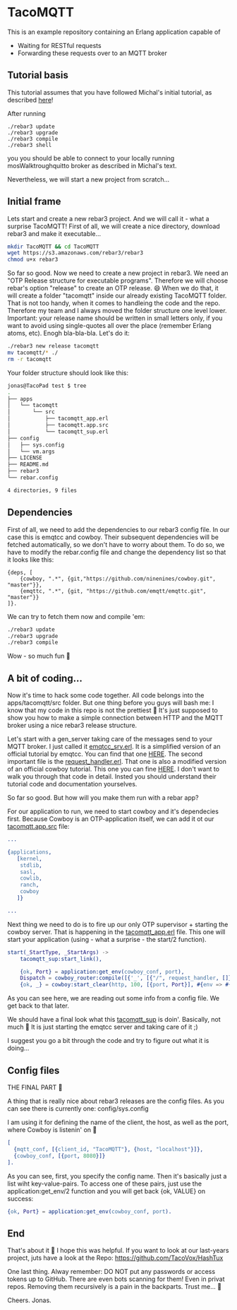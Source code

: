 TacoMQTT
=====

This is an example repository containing an Erlang application capable of
* Waiting for RESTful requests
* Forwarding these requests over to an MQTT broker

## Tutorial basis
This tutorial assumes that you have followed Michal's initial tutorial, as described [here](https://gist.github.com/michalpalka/128d055223c043226969968ba6889b6b)!

After running
```shell
./rebar3 update
./rebar3 upgrade
./rebar3 compile
./rebar3 shell
```
you you should be able to connect to your locally running mosWalktroughquitto broker as described in Michal's text.

Nevertheless, we will start a new project from scratch...

## Initial frame
Lets start and create a new rebar3 project. And we will call it - what a surprise TacoMQTT!
First of all, we will create a nice directory, download rebar3 and make it executable...
```zsh
mkdir TacoMQTT && cd TacoMQTT
wget https://s3.amazonaws.com/rebar3/rebar3
chmod u+x rebar3
```
So far so good.
Now we need to create a new project in rebar3. We need an "OTP Release structure for executable programs".
Therefore we will choose rebar's option "release" to create an OTP release. :smile:
When we do that, it will create a folder "tacomqtt" inside our already existing TacoMQTT folder. That is not too handy, when it comes to handleing the code and the repo. Therefore my team and I always moved the folder structure one level lower.
Important: your release name should be written in small letters only, if you want to avoid using single-quotes all over the place (remember Erlang atoms, etc).
Enogh bla-bla-bla. Let's do it:
```zsh
./rebar3 new release tacomqtt
mv tacomqtt/* ./
rm -r tacomqtt
```
Your folder structure should look like this:
```zsh
jonas@TacoPad test $ tree
.
├── apps
│   └── tacomqtt
│       └── src
│           ├── tacomqtt_app.erl
│           ├── tacomqtt.app.src
│           └── tacomqtt_sup.erl
├── config
│   ├── sys.config
│   └── vm.args
├── LICENSE
├── README.md
├── rebar3
└── rebar.config

4 directories, 9 files
```

## Dependencies
First of all, we need to add the dependencies to our rebar3 config file. In our case this is emqtcc and cowboy. Their subsequent dependencies will be fetched automatically, so we don't have to worry about them. To do so, we have to modify the rebar.config file and change the dependency list so that it looks like this:
```rebar.config
{deps, [
	{cowboy, ".*", {git,"https://github.com/ninenines/cowboy.git", "master"}},
	{emqttc, ".*", {git, "https://github.com/emqtt/emqttc.git", "master"}}
]}.
```

We can try to fetch them now and compile 'em:
```zsh
./rebar3 update
./rebar3 upgrade
./rebar3 compile
```
Wow - so much fun :turtle:

## A bit of coding...
Now it's time to hack some code together. All code belongs into the apps/tacomqtt/src folder. But one thing before you guys will bash me: I know that my code in this repo is not the prettiest :dog: It's just supposed to show you how to make a simple connection between HTTP and the MQTT broker using a nice rebar3 release structure.

Let's start with a gen_server taking care of the messages send to your MQTT broker. I just called it [emqtcc_srv.erl](https://github.com/TacoVox/TacoMQTT/blob/master/apps/tacomqtt/src/emqtcc_srv.erl). It is a simplified version of an official tutorial by emqtcc. You can find that one [HERE](https://github.com/emqtt/emqttc/tree/master/examples/gen_server).
The second important file is the [request_handler.erl](https://github.com/TacoVox/TacoMQTT/blob/master/apps/tacomqtt/src/request_handler.erl). That one is also a modified version of an official cowboy tutorial. This one you can fine [HERE](https://github.com/ninenines/cowboy/tree/master/examples/echo_get).
I don't want to walk you through that code in detail. Insted you should understand their tutorial code and documentation yourselves.

So far so good. But how will you make them run with a rebar app?

For our application to run, we need to start cowboy and it's dependecies first. Because Cowboy is an OTP-application itself, we can add it ot our [tacomqtt.app.src](https://github.com/TacoVox/TacoMQTT/blob/master/apps/tacomqtt/src/tacomqtt.app.src) file:
```erlang
...

{applications,
   [kernel,
    stdlib,
    sasl,
    cowlib,
    ranch,
    cowboy
   ]}

...
```

Next thing we need to do is to fire up our only OTP supervisor + starting the cowboy server. That is happening in the [tacomqtt_app.erl](https://github.com/TacoVox/TacoMQTT/blob/master/apps/tacomqtt/src/tacomqtt_app.erl) file. This one will start your application (using - what a surprise - the start/2 function).
```erlang
start(_StartType, _StartArgs) ->
    tacomqtt_sup:start_link(),

    {ok, Port} = application:get_env(cowboy_conf, port),
    Dispatch = cowboy_router:compile([{'_', [{"/", request_handler, []}]}]),
    {ok, _} = cowboy:start_clear(http, 100, [{port, Port}], #{env => #{dispatch => Dispatch}}).
```
As you can see here, we are reading out some info from a config file. We get back to that later.

We should have a final look what this [tacomqtt_sup](https://github.com/TacoVox/TacoMQTT/blob/master/apps/tacomqtt/src/tacomqtt_sup.erl) is doin'.
Basically, not much :boar:
It is just starting the emqtcc server and taking care of it ;)

I suggest you go a bit through the code and try to figure out what it is doing...

## Config files
THE FINAL PART :bear:

A thing that is really nice about rebar3 releases are the config files.
As you can see there is currently one: config/sys.config

I am using it for defining the name of the client, the host, as well as the port, where Cowboy is listenin' on :panda_face:

```erlang
[
  {mqtt_conf, [{client_id, "TacoMQTT"}, {host, "localhost"}]},
  {cowboy_conf, [{port, 8080}]}
].
```

As you can see, first, you specify the config name. Then it's basically just a list wiht key-value-pairs.
To access one of these pairs, just use the application:get_env/2 function and you will get back {ok, VALUE} on success:
```erlang
{ok, Port} = application:get_env(cowboy_conf, port).
```

## End
That's about it :monkey:
I hope this was helpful.
If you want to look at our last-years project, juts have a look at the Repo:
https://github.com/TacoVox/HashTux

One last thing. Alway remember: DO NOT put any passwords or access tokens up to GitHub. There are even bots scanning for them! Even in privat repos. Removing them recursively is a pain in the backparts. Trust me... :see_no_evil:

Cheers. Jonas.
